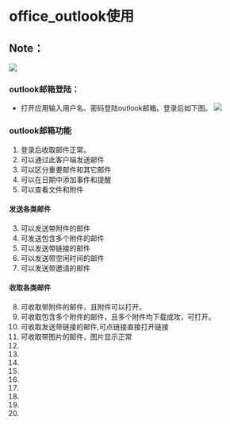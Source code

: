 
# office_outlook使用
## Note：  
 ![](https://github.com/openthos/community-analysis/blob/master/pic/using-instractions-pic/outlook.png)

### outlook邮箱登陆：  
- 打开应用输入用户名、密码登陆outlook邮箱。登录后如下图。
 ![](https://github.com/openthos/community-analysis/blob/master/pic/using-instractions-pic/tmp_7486-outlook_login-1683303190.png)

### outlook邮箱功能
1. 登录后收取邮件正常。
2. 可以通过此客户端发送邮件
3. 可以区分重要邮件和其它邮件
4. 可以在日期中添加事件和提醒
5. 可以查看文件和附件

#### 发送各类邮件
3. 可以发送带附件的邮件
4. 可发送包含多个附件的邮件
5. 可以发送带链接的邮件
6. 可以发送带空闲时间的邮件
7. 可以发送带邀请的邮件

#### 收取各类邮件
8. 可收取带附件的邮件，且附件可以打开。
9. 可收取包含多个附件的邮件，且多个附件均下载成攻，可打开。
10. 可收取发送带链接的邮件,可点链接直接打开链接
11. 可收取带图片的邮件，图片显示正常
12. 
13. 
14. 
15. 
16. 
17. 
18. 
19. 
20. 

